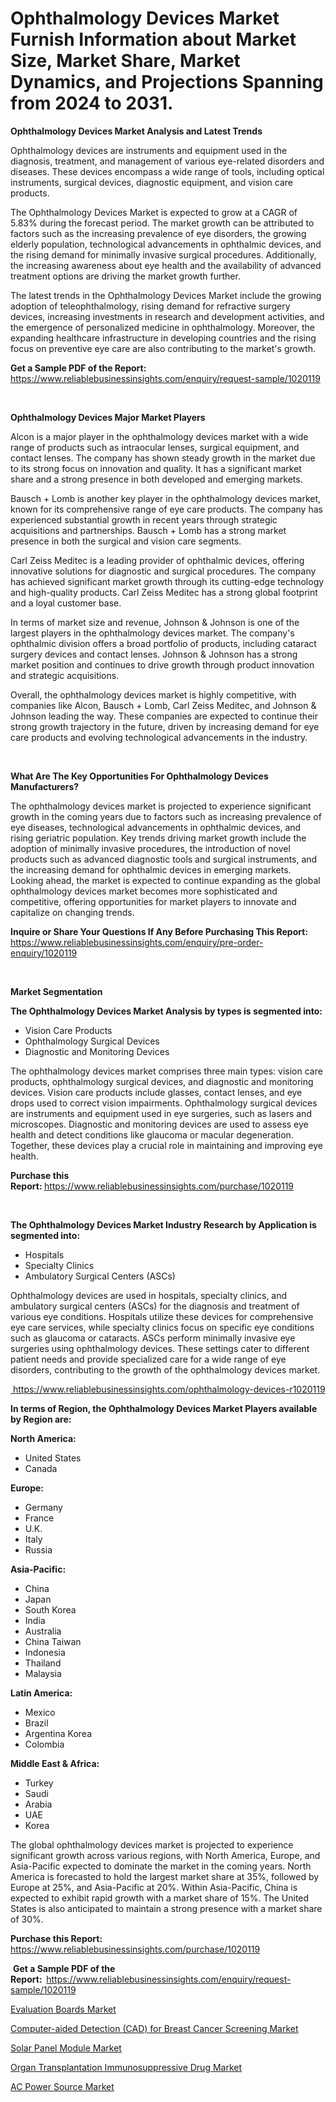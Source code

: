 <p><h1>Ophthalmology Devices Market Furnish Information about Market Size, Market Share, Market Dynamics, and Projections Spanning from 2024 to 2031.</h1></p><p><strong>Ophthalmology Devices Market Analysis and Latest Trends</strong></p>
<p><p>Ophthalmology devices are instruments and equipment used in the diagnosis, treatment, and management of various eye-related disorders and diseases. These devices encompass a wide range of tools, including optical instruments, surgical devices, diagnostic equipment, and vision care products.</p><p>The Ophthalmology Devices Market is expected to grow at a CAGR of 5.83% during the forecast period. The market growth can be attributed to factors such as the increasing prevalence of eye disorders, the growing elderly population, technological advancements in ophthalmic devices, and the rising demand for minimally invasive surgical procedures. Additionally, the increasing awareness about eye health and the availability of advanced treatment options are driving the market growth further.</p><p>The latest trends in the Ophthalmology Devices Market include the growing adoption of teleophthalmology, rising demand for refractive surgery devices, increasing investments in research and development activities, and the emergence of personalized medicine in ophthalmology. Moreover, the expanding healthcare infrastructure in developing countries and the rising focus on preventive eye care are also contributing to the market's growth.</p></p>
<p><strong>Get a Sample PDF of the Report:&nbsp;</strong> <a href="https://www.reliablebusinessinsights.com/enquiry/request-sample/1020119">https://www.reliablebusinessinsights.com/enquiry/request-sample/1020119</a></p>
<p>&nbsp;</p>
<p><strong>Ophthalmology Devices Major Market Players</strong></p>
<p><p>Alcon is a major player in the ophthalmology devices market with a wide range of products such as intraocular lenses, surgical equipment, and contact lenses. The company has shown steady growth in the market due to its strong focus on innovation and quality. It has a significant market share and a strong presence in both developed and emerging markets.</p><p>Bausch + Lomb is another key player in the ophthalmology devices market, known for its comprehensive range of eye care products. The company has experienced substantial growth in recent years through strategic acquisitions and partnerships. Bausch + Lomb has a strong market presence in both the surgical and vision care segments.</p><p>Carl Zeiss Meditec is a leading provider of ophthalmic devices, offering innovative solutions for diagnostic and surgical procedures. The company has achieved significant market growth through its cutting-edge technology and high-quality products. Carl Zeiss Meditec has a strong global footprint and a loyal customer base.</p><p>In terms of market size and revenue, Johnson & Johnson is one of the largest players in the ophthalmology devices market. The company's ophthalmic division offers a broad portfolio of products, including cataract surgery devices and contact lenses. Johnson & Johnson has a strong market position and continues to drive growth through product innovation and strategic acquisitions.</p><p>Overall, the ophthalmology devices market is highly competitive, with companies like Alcon, Bausch + Lomb, Carl Zeiss Meditec, and Johnson & Johnson leading the way. These companies are expected to continue their strong growth trajectory in the future, driven by increasing demand for eye care products and evolving technological advancements in the industry.</p></p>
<p>&nbsp;</p>
<p><strong>What Are The Key Opportunities For Ophthalmology Devices Manufacturers?</strong></p>
<p><p>The ophthalmology devices market is projected to experience significant growth in the coming years due to factors such as increasing prevalence of eye diseases, technological advancements in ophthalmic devices, and rising geriatric population. Key trends driving market growth include the adoption of minimally invasive procedures, the introduction of novel products such as advanced diagnostic tools and surgical instruments, and the increasing demand for ophthalmic devices in emerging markets. Looking ahead, the market is expected to continue expanding as the global ophthalmology devices market becomes more sophisticated and competitive, offering opportunities for market players to innovate and capitalize on changing trends.</p></p>
<p><strong>Inquire or Share Your Questions If Any Before Purchasing This Report:</strong> <a href="https://www.reliablebusinessinsights.com/enquiry/pre-order-enquiry/1020119">https://www.reliablebusinessinsights.com/enquiry/pre-order-enquiry/1020119</a></p>
<p>&nbsp;</p>
<p><strong>Market Segmentation</strong></p>
<p><strong>The Ophthalmology Devices Market Analysis by types is segmented into:</strong></p>
<p><ul><li>Vision Care Products</li><li>Ophthalmology Surgical Devices</li><li>Diagnostic and Monitoring Devices</li></ul></p>
<p><p>The ophthalmology devices market comprises three main types: vision care products, ophthalmology surgical devices, and diagnostic and monitoring devices. Vision care products include glasses, contact lenses, and eye drops used to correct vision impairments. Ophthalmology surgical devices are instruments and equipment used in eye surgeries, such as lasers and microscopes. Diagnostic and monitoring devices are used to assess eye health and detect conditions like glaucoma or macular degeneration. Together, these devices play a crucial role in maintaining and improving eye health.</p></p>
<p><strong>Purchase this Report:&nbsp;</strong><a href="https://www.reliablebusinessinsights.com/purchase/1020119">https://www.reliablebusinessinsights.com/purchase/1020119</a></p>
<p>&nbsp;</p>
<p><strong>The Ophthalmology Devices Market Industry Research by Application is segmented into:</strong></p>
<p><ul><li>Hospitals</li><li>Specialty Clinics</li><li>Ambulatory Surgical Centers (ASCs)</li></ul></p>
<p><p>Ophthalmology devices are used in hospitals, specialty clinics, and ambulatory surgical centers (ASCs) for the diagnosis and treatment of various eye conditions. Hospitals utilize these devices for comprehensive eye care services, while specialty clinics focus on specific eye conditions such as glaucoma or cataracts. ASCs perform minimally invasive eye surgeries using ophthalmology devices. These settings cater to different patient needs and provide specialized care for a wide range of eye disorders, contributing to the growth of the ophthalmology devices market.</p></p>
<p><a href="https://www.reliablebusinessinsights.com/ophthalmology-devices-r1020119">&nbsp;https://www.reliablebusinessinsights.com/ophthalmology-devices-r1020119</a></p>
<p><strong>In terms of Region, the Ophthalmology Devices Market Players available by Region are:</strong></p>
<p>
    <p> <strong> North America: </strong>
        <ul>
            <li>United States</li>
            <li>Canada</li>
        </ul>
        </p> 
    <p> <strong> Europe: </strong>
        <ul>
            <li>Germany</li>
            <li>France</li>
            <li>U.K.</li>
            <li>Italy</li>
            <li>Russia</li>
        </ul>
        </p> 
    <p> <strong> Asia-Pacific: </strong>
        <ul>
            <li>China</li>
            <li>Japan</li>
            <li>South Korea</li>
            <li>India</li>
            <li>Australia</li>
            <li>China Taiwan</li>
            <li>Indonesia</li>
            <li>Thailand</li>
            <li>Malaysia</li>
        </ul>
        </p> 
    <p> <strong> Latin America: </strong>
        <ul>
            <li>Mexico</li>
            <li>Brazil</li>
            <li>Argentina Korea</li>
            <li>Colombia</li>
        </ul>
        </p> 
    <p> <strong> Middle East & Africa: </strong>
        <ul>
            <li>Turkey</li>
            <li>Saudi</li>
            <li>Arabia</li>
            <li>UAE</li>
            <li>Korea</li>
        </ul>
    </p>
    </p>
<p><p>The global ophthalmology devices market is projected to experience significant growth across various regions, with North America, Europe, and Asia-Pacific expected to dominate the market in the coming years. North America is forecasted to hold the largest market share at 35%, followed by Europe at 25%, and Asia-Pacific at 20%. Within Asia-Pacific, China is expected to exhibit rapid growth with a market share of 15%. The United States is also anticipated to maintain a strong presence with a market share of 30%.</p></p>
<p><strong>Purchase this Report: </strong><a href="https://www.reliablebusinessinsights.com/purchase/1020119">https://www.reliablebusinessinsights.com/purchase/1020119</a></p>
<p>&nbsp;<strong>Get a Sample PDF of the Report:&nbsp;&nbsp;</strong><a href="https://www.reliablebusinessinsights.com/enquiry/request-sample/1020119">https://www.reliablebusinessinsights.com/enquiry/request-sample/1020119</a></p>
<p><strong></strong></p>
<p><p><a href="https://medium.com/@sloanlkins7856/global-evaluation-boards-market-trends-insights-into-growth-opportunities-and-challenges-8b5b3fd2f720">Evaluation Boards Market</a></p><p><a href="https://github.com/Dhjdj3783/Market-Research-Report-List-1/blob/main/computer-aided-detection-cad-for-breast-cancer-screening-market.md">Computer-aided Detection (CAD) for Breast Cancer Screening Market</a></p><p><a href="https://medium.com/@fredyconn_73380/navigating-the-global-solar-panel-module-market-landscape-trends-forecasts-and-impact-analysis-de25e8611c75">Solar Panel Module Market</a></p><p><a href="https://github.com/JosephMorgajjtiXfg/Market-Research-Report-List-1/blob/main/organ-transplantation-immunosuppressive-drug-market.md">Organ Transplantation Immunosuppressive Drug Market</a></p><p><a href="https://medium.com/@bessiperez20/ac-power-source-market-research-report-market-forecast-and-growth-prospects-with-a-steady-cagr-of-d6ad033d90a5">AC Power Source Market</a></p></p>